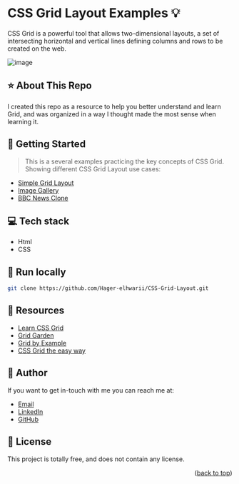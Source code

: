 # CSS Grid Layout Examples :bulb: 
<a name="readme-top"></a>
CSS Grid is a powerful tool that allows  two-dimensional layouts, a set of intersecting horizontal and vertical lines defining columns and rows to be created on the web.

![image](https://github.com/Hager-elhwarii/CSS-Grid/assets/80959882/057a48bb-9d5b-4426-acf1-6a20cb27384e)

## ⭐ About This Repo
I created this repo as a resource to help you better understand and learn Grid, and was organized in a way I thought made the most sense when learning it.

## 🚀 Getting Started 
> This is a several examples practicing the key concepts of CSS Grid. Showing different CSS Grid Layout use cases:

- [Simple Grid Layout](https://simple-grid-layout-dottie.netlify.app/)
- [Image Gallery](https://image-gallery-dottie.netlify.app/)
- [BBC News Clone](https://bbc-news-clone-dottie.netlify.app/)
  
## 💻 Tech stack
- Html
- CSS

##  🔐 Run locally 

```bash
git clone https://github.com/Hager-elhwarii/CSS-Grid-Layout.git
```

## 📌 Resources
- [Learn CSS Grid](https://scrimba.com/learn/cssgrid)
- [Grid Garden](https://cssgridgarden.com/)
- [Grid by Example](https://gridbyexample.com/examples/)
- [CSS Grid the easy way](https://www.youtube.com/watch?v=rg7Fvvl3taU)

## 🦄 Author
If you want to get in-touch with me you can reach me at:

-  [Email](http://hager.a.elhawary@gmail.com/)
-  [LinkedIn](https://www.linkedin.com/in/hager-omar-elhawary/)
-  [GitHub](https://github.com/Hager-elhwarii)

## 📘 License
This project is totally free,  and does not contain any license.

<p align="right">(<a href="#readme-top">back to top</a>)</p>
